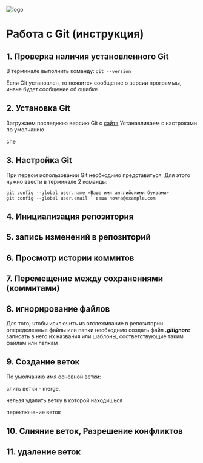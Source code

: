 ![logo](logomark-orange@2x.png)
# Работа с Git (инструкция)

## 1. Проверка наличия установленного Git

В терминале выполнить команду: `git --version`

Если Git установлен, то появится сообщение о версии программы, иначе будет сообщение об ошибке

## 2. Установка Git
Загружаем последнюю версию Git с [сайта](https://git-scm.com/downloads) 
Устанавливаем с настроками по умолчанию

che

## 3. Настройка Git

При первом использовании Git необходимо представиться.
Для этого нужно ввести в терминале 2 команды:
```
git config --global user.name «Ваше имя английскими буквами»
git config --global user.email ` ваша почта@example.com
```
## 4. Инициализация репозитория
## 5. запись изменений в репозиторий
## 6. Просмотр истории коммитов
## 7. Перемещение между сохранениями (коммитами)

## 8. игнорирование файлов
Для того, чтобы исключить из отслеживание в репозитории опеределенные файлы или папки необходимо создать файл ***.gitignore*** записать в него их названия или шаблоны, соответствующие таким файлам или папкам

## 9. Создание веток
По умолчанию имя основной ветки:

слить ветки - merge,

нельзя удалить ветку в которой находишься

переключение веток

## 10. Слияние веток, Разрешение конфликтов 
## 11. удаление веток
